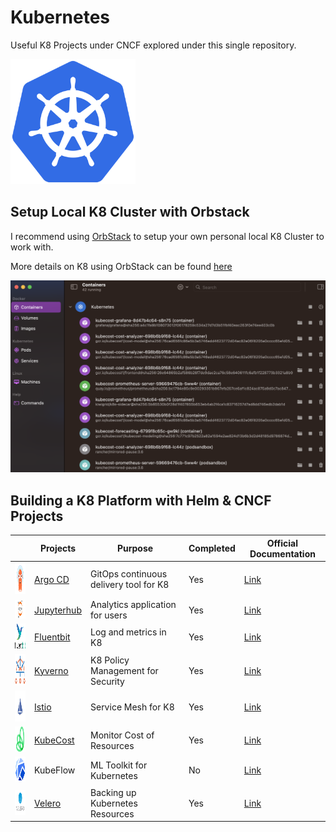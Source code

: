 # Kubernetes

Useful K8 Projects under CNCF explored under this single repository.

<img src="k8/src/img/k8-logo.png" width="200" height="200">

## Setup Local K8 Cluster with Orbstack
I recommend using [OrbStack](https://orbstack.dev/) to setup your own personal local K8 Cluster to work with.

More details on K8 using OrbStack can be found [here](https://docs.orbstack.dev/kubernetes/)



![Image of OrbStack](k8/src/img/orbstack.png)
## Building a K8 Platform with Helm & CNCF Projects

|                              | Projects                             | Purpose                                | Completed | Official Documentation |
|---------| -------------------------------------| -------------------------------------- | --------- | ------------ |
| <img src="k8/src/img/argocd/logo.png" width="50" height="50"> | [Argo CD](k8/argocd/readme.md)       | GitOps continuous delivery tool for K8 | Yes       | [Link](https://argoproj.github.io/cd/)              |
| <img src="k8/src/img/jupyter/logo.png" width="50" height="30"> | [Jupyterhub](k8/jupyterhub/readme.md) | Analytics application for users        | Yes       | [Link](https://z2jh.jupyter.org/en/stable/)              |
| <img src="k8/src/img/fluentbit/fluentbit-logo.png" width="50" height="40"> | [Fluentbit](k8/fluentbit/readme.md)  | Log and metrics in K8                  | Yes       | [Link](https://fluentbit.io/)             |
| <img src="k8/src/img/kyverno/logo.png" width="50" height="50"> | [Kyverno](k8/kyverno/readme.md)      | K8 Policy Management for Security      | Yes       | [Link](https://kyverno.io/)              |
| <img src="k8/src/img/istio/logo.png" width="50" height="50"> | [Istio](k8/istio/readme.md)          | Service Mesh for K8                    | Yes       | [Link](https://istio.io/ )             |
| <img src="k8/src/img/kubecost/logo.png" width="50" height="40"> | [KubeCost](k8/kubecost/readme.md)    | Monitor Cost of Resources              | Yes       | [Link](https://www.kubecost.com/)              |
| <img src="k8/src/img/kubeflow/logo.png" width="40" height="40"> | KubeFlow                             | ML Toolkit for Kubernetes              | No        | [Link](https://www.kubeflow.org/ )             |
| <img src="k8/src/img/velero/logo.png" width="50" height="40"> | [Velero](k8/velero/readme.md)        | Backing up Kubernetes Resources        | Yes       | [Link](https://velero.io/)              |

